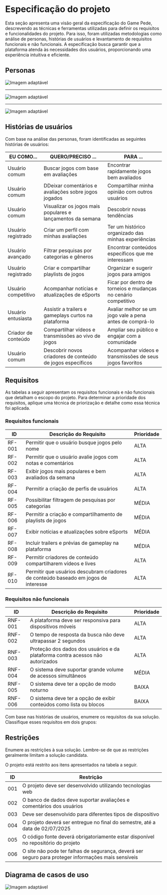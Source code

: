 # Especificação do projeto

Esta seção apresenta uma visão geral da especificação do Game Pede, descrevendo as técnicas e ferramentas utilizadas para definir os requisitos e funcionalidades do projeto. Para isso, foram utilizadas metodologias como análise de personas, histórias de usuários e levantamento de requisitos funcionais e não funcionais. A especificação busca garantir que a plataforma atenda às necessidades dos usuários, proporcionando uma experiência intuitiva e eficiente.

## Personas

<picture>
  <source srcset="images/JoãoSilva_Dark.png" media="(prefers-color-scheme: dark)">
  <source srcset="images/JoãoSilva_Light.png" media="(prefers-color-scheme: light)">
  <img src="images/JoãoSilva_Dark.png" alt="Imagem adaptável">
</picture>

---

<picture>
  <source srcset="images/MarianaSouza_Dark.png" media="(prefers-color-scheme: dark)">
  <source srcset="images/MarianaSouza_Light.png" media="(prefers-color-scheme: light)">
  <img src="images/MarianaSouza_Dark.png" alt="Imagem adaptável">
</picture>

---

<picture>
  <source srcset="images/LucasFerreira_Dark.png" media="(prefers-color-scheme: dark)">
  <source srcset="images/LucasFerreira_Light.png" media="(prefers-color-scheme: light)">
  <img src="images/LucasFerreira_Dark.png" alt="Imagem adaptável">
</picture>

## Histórias de usuários

Com base na análise das personas, foram identificadas as seguintes histórias de usuários:

|EU COMO... | QUERO/PRECISO ...  |PARA ...                  |
|--------------------|------------------------------------|----------------------------------------|
|Usuário comum | Buscar jogos com base em avaliações | Encontrar rapidamente jogos bem avaliados|
|Usuário comum | DDeixar comentários e avaliações sobre jogos jogados | Compartilhar minha opinião com outros usuários |
|Usuário comum | Visualizar os jogos mais populares e lançamentos da semana | Descobrir novas tendências |
|Usuário registrado | Criar um perfil com minhas avaliações | Ter um histórico organizado das minhas experiências |
|Usuário avançado | Filtrar pesquisas por categorias e gêneros | Encontrar conteúdos específicos que me interessam |
|Usuário registrado | Criar e compartilhar playlists de jogos | Organizar e sugerir jogos para amigos |
|Usuário competitivo | Acompanhar notícias e atualizações de eSports | Ficar por dentro de torneios e mudanças no cenário competitivo |
|Usuário entusiasta | Assistir a trailers e gameplays curtos na plataforma | Avaliar melhor se um jogo vale a pena antes de comprá-lo |
|Criador de conteúdo | Compartilhar vídeos e transmissões ao vivo de jogos | Ampliar seu público e engajar com a comunidade |
|Usuário comum | Descobrir novos criadores de conteúdo de jogos específicos | Acompanhar vídeos e transmissões de seus jogos favoritos |

## Requisitos

As tabelas a seguir apresentam os requisitos funcionais e não funcionais que detalham o escopo do projeto. Para determinar a prioridade dos requisitos, aplique uma técnica de priorização e detalhe como essa técnica foi aplicada.

### Requisitos funcionais

|ID    | Descrição do Requisito  | Prioridade |
|------|-----------------------------------------|----|
|RF-001| Permitir que o usuário busque jogos pelo nome | ALTA | 
|RF-002| Permitir que o usuário avalie jogos com notas e comentários | ALTA |
|RF-003| Exibir jogos mais populares e bem avaliados da semana | ALTA |
|RF-004| Permitir a criação de perfis de usuários | ALTA |
|RF-005| Possibilitar filtragem de pesquisas por categorias | MÉDIA |
|RF-006| Permitir a criação e compartilhamento de playlists de jogos | MÉDIA |
|RF-007| Exibir notícias e atualizações sobre eSports | MÉDIA |
|RF-008| Incluir trailers e prévias de gameplay na plataforma | MÉDIA |
|RF-009| Permitir criadores de conteúdo compartilharem vídeos e lives | ALTA |
|RF-010| Permitir que usuários descubram criadores de conteúdo baseado em jogos de interesse | ALTA |


### Requisitos não funcionais

|ID     | Descrição do Requisito  |Prioridade |
|-------|-------------------------|----|
|RNF-001| A plataforma deve ser responsiva para dispositivos móveis | ALTA | 
|RNF-002| O tempo de resposta da busca não deve ultrapassar 2 segundos | ALTA | 
|RNF-003| Proteção dos dados dos usuários e da plataforma contra acessos não autorizados | ALTA | 
|RNF-004| O sistema deve suportar grande volume de acessos simultâneos | MÉDIA | 
|RNF-005| O sistema deve ter a opção de modo noturno | BAIXA |
|RNF-006| O sistema deve ter a opção de exibir conteúdos como lista ou blocos| BAIXA |  

Com base nas histórias de usuários, enumere os requisitos da sua solução. Classifique esses requisitos em dois grupos:


## Restrições

Enumere as restrições à sua solução. Lembre-se de que as restrições geralmente limitam a solução candidata.

O projeto está restrito aos itens apresentados na tabela a seguir.

|ID| Restrição                                             |
|--|-------------------------------------------------------|
|001| O projeto deve ser desenvolvido utilizando tecnologias web |
|002| O banco de dados deve suportar avaliações e comentários dos usuários |
|003| Deve ser desenvolvido para diferentes tipos de dispositivo |
|004| O projeto deverá ser entregue no final do semestre, até a data de 02/07/2025 |
|005| O código fonte deverá obrigatoriamente estar disponível no repositório do projeto |
|006| O site não pode ter falhas de segurança, deverá ser seguro para proteger informações mais sensíveis |


## Diagrama de casos de uso


<picture>
  <source srcset="images/Game_Ped_UML.png" media="(prefers-color-scheme: dark)">
  <source srcset="images/Game_Ped_UML.png" media="(prefers-color-scheme: light)">
  <img src="images/Game_ped_UML.png" alt="Imagem adaptável">
</picture>
